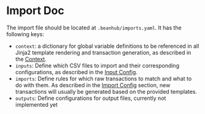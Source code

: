 # Import Doc

The import file should be located at `.beanhub/imports.yaml`. It has the following keys:

- `context`: a dictionary for global variable definitions to be referenced in all Jinja2 template rendering and transaction generation, as described in the [Context](./context.md).
- `inputs`: Define which CSV files to import and their corresponding configurations, as described in the [Input Config](./input-config.md).
- `imports`: Define rules for which raw transactions to match and what to do with them. As described in the [Import Config](./import-config/import-config.md) section, new transactions will usually be generated based on the provided templates.
- `outputs`: Define configurations for output files, currently not implemented yet
